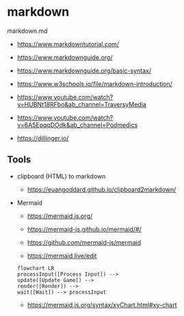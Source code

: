 # markdown

markdown.md

*   https://www.markdowntutorial.com/

*   https://www.markdownguide.org/

*   https://www.markdownguide.org/basic-syntax/

*   https://www.w3schools.io/file/markdown-introduction/

*   https://www.youtube.com/watch?v=HUBNt18RFbo&ab_channel=TraversyMedia

*   https://www.youtube.com/watch?v=6A5EpqqDOdk&ab_channel=Podmedics

*   https://dillinger.io/


## Tools

*   clipboard (HTML) to markdown

    *   https://euangoddard.github.io/clipboard2markdown/

*   Mermaid

    *   https://mermaid.js.org/

    *   https://mermaid-js.github.io/mermaid/#/

    *   https://github.com/mermaid-js/mermaid

    *   https://mermaid.live/edit

    ```mermaid
    flowchart LR
    processInput([Process Input]) -->
    update([Update Game]) -->
    render([Render]) -->
    wait([Wait]) --> processInput
    ```

    *   https://mermaid.js.org/syntax/xyChart.html#xy-chart